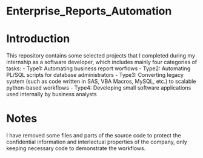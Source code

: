 # Enterprise_Reports_Automation

# Introduction
This repository contains some selected projects that I completed during my internship as a software developer, which includes mainly four categories of tasks:
    - Type1: Automating business report worflows
    - Type2: Automating PL/SQL scripts for database administrators
    - Type3: Converting legacy system (such as code written in SAS, VBA Macros, MySQL, etc.) to scalable python-based workflows
    - Type4: Developing small software applications used internally by business analysts

# Notes
I have removed some files and parts of the source code to protect the confidential information and interlectual properties of the company, only keeping necessary code to demonstrate the workflows.
